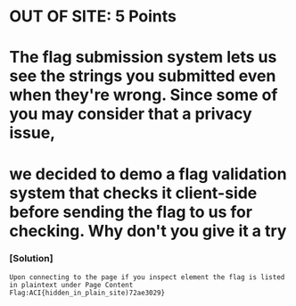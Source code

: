 # OUT OF SITE: 5 Points 
# The flag submission system lets us see the strings you submitted even when they're wrong. Since some of you may consider that a privacy issue,
# we decided to demo a flag validation system that checks it client-side before sending the flag to us for checking. Why don't you give it a try

### [Solution]
    Upon connecting to the page if you inspect element the flag is listed in plaintext under Page Content
    Flag:ACI{hidden_in_plain_site)72ae3029}
